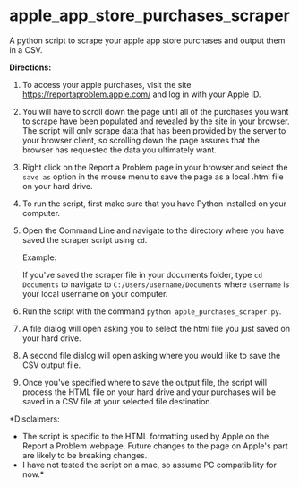 # apple_app_store_purchases_scraper
A python script to scrape your apple app store purchases and output them in a CSV.


**Directions:**

1. To access your apple purchases, visit the site https://reportaproblem.apple.com/ and log in with your Apple ID.

2.  You will have to scroll down the page until all of the purchases you want to scrape have been populated and revealed by the site in your browser.  The script will only scrape data that has been provided by the server to your browser client, so scrolling down the page assures that the browser has requested the data you ultimately want.

3.  Right click on the Report a Problem page in your browser and select the `save as` option in the mouse menu to save the page as a local .html file on your hard drive.

4.  To run the script, first make sure that you have Python installed on your computer.  

5.  Open the Command Line and navigate to the directory where you have saved the scraper script using `cd`.

    Example:

    If you've saved the scraper file in your documents folder, type `cd Documents` to navigate to `C:/Users/username/Documents` where `username` is your local username on your computer.

6.  Run the script with the command `python apple_purchases_scraper.py`.

7.  A file dialog will open asking you to select the html file you just saved on your hard drive.  

8.  A second file dialog will open asking where you would like to save the CSV output file.  

9.  Once you've specified where to save the output file, the script will process the HTML file on your hard drive and your purchases will be saved in a CSV file at your selected file destination.

*Disclaimers:
- The script is specific to the HTML formatting used by Apple on the Report a Problem webpage.  Future changes to the page on Apple's part are likely to be breaking changes.
- I have not tested the script on a mac, so assume PC compatibility for now.*
